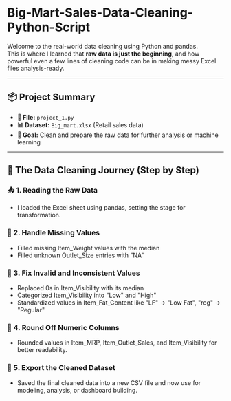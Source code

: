 # Big-Mart-Sales-Data-Cleaning-Python-Script


Welcome to the real-world data cleaning using Python and pandas.  
This is where I learned that **raw data is just the beginning**, and how powerful even a few lines of cleaning code can be in making messy Excel files analysis-ready.

---

## 📦 Project Summary

- **📁 File:** `project_1.py`  
- **📊 Dataset:** `Big_mart.xlsx` (Retail sales data)  
- **🎯 Goal:** Clean and prepare the raw data for further analysis or machine learning  

---

## 🧠 The Data Cleaning Journey (Step by Step)

### 📥 1. Reading the Raw Data

- I loaded the Excel sheet using pandas, setting the stage for transformation.
  

### 🧹 2. Handle Missing Values
- Filled missing Item_Weight values with the median
- Filled unknown Outlet_Size entries with "NA"
  

### 🔁 3. Fix Invalid and Inconsistent Values
- Replaced 0s in Item_Visibility with its median
- Categorized Item_Visibility into "Low" and "High"
- Standardized values in Item_Fat_Content like "LF" → "Low Fat", "reg" → "Regular"
  

### 🎯 4. Round Off Numeric Columns
- Rounded values in Item_MRP, Item_Outlet_Sales, and Item_Visibility for better readability.


### 💾 5. Export the Cleaned Dataset
- Saved the final cleaned data into a new CSV file and now use for modeling, analysis, or dashboard building.


